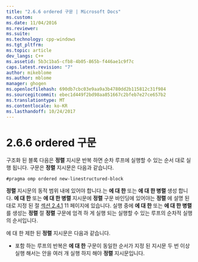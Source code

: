 ```yaml
---
title: "2.6.6 ordered 구문 | Microsoft Docs"
ms.custom: 
ms.date: 11/04/2016
ms.reviewer: 
ms.suite: 
ms.technology: cpp-windows
ms.tgt_pltfrm: 
ms.topic: article
dev_langs: C++
ms.assetid: 5b3c1ba5-cfb8-4b05-865b-f446ae1c9f7c
caps.latest.revision: "7"
author: mikeblome
ms.author: mblome
manager: ghogen
ms.openlocfilehash: 690db7cbc03e9aa9a3b4780dd2b115812c31f984
ms.sourcegitcommit: ebec1d449f2bd98aa851667c2bfeb7e27ce657b2
ms.translationtype: MT
ms.contentlocale: ko-KR
ms.lasthandoff: 10/24/2017
---
```

# <a name="266-ordered-construct"></a>2.6.6 ordered 구문
구조화 된 블록 다음은 **정렬** 지시문 반복 하면 순차 루프에 실행할 수 있는 순서 대로 실행 됩니다. 구문은 **정렬** 지시문은 다음과 같습니다.  
  
```  
#pragma omp ordered new-linestructured-block  
```  
  
 **정렬** 지시문의 동적 범위 내에 있어야 합니다.는 **에 대 한** 또는 **에 대 한 병렬** 생성 합니다. **에 대 한** 또는 **에 대 한 병렬** 지시문에 **정렬** 구문 바인딩에 있어야는 **정렬** 에 설명 된 대로 지정 된 절 [섹션 2.4.1](../../parallel/openmp/2-4-1-for-construct.md) 11 페이지에 있습니다. 실행 중에 **에 대 한** 또는 **에 대 한 병렬** 를 생성는 **정렬** 절 **정렬** 구문에 엄격 하 게 실행 되는 실행할 수 있는 루프의 순차적 실행의 순서입니다.  
  
 에 대 한 제한 된 **정렬** 지시문은 다음과 같습니다.  
  
-   포함 하는 루프의 반복은 **에 대 한** 구문이 동일한 순서가 지정 된 지시문 두 번 이상 실행 해서는 안을 여러 개 실행 하지 해야 **정렬** 지시문입니다.